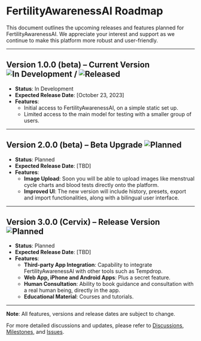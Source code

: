 # FertilityAwarenessAI Roadmap

This document outlines the upcoming releases and features planned for FertilityAwarenessAI. We appreciate your interest and support as we continue to make this platform more robust and user-friendly.

---

## Version 1.0.0 (beta) – Current Version ![In Development](https://img.shields.io/badge/Status-In%20Development-yellow) / ![Released](https://img.shields.io/badge/Status-Released-brightgreen)
- **Status**: In Development
- **Expected Release Date**: [October 23, 2023]
- **Features**:
  - Initial access to FertilityAwarenessAI, on a simple static set up.
  - Limited access to the main model for testing with a smaller group of users.

---

## Version 2.0.0 (beta) – Beta Upgrade ![Planned](https://img.shields.io/badge/Status-Planned-red)
- **Status**: Planned
- **Expected Release Date**: [TBD]
- **Features**:
  - **Image Upload**: Soon you will be able to upload images like menstrual cycle charts and blood tests directly onto the platform.
  - **Improved UI**: The new version will include history, presets, export and import functionalities, along with a bilingual user interface.

---

## Version 3.0.0 (Cervix) – Release Version ![Planned](https://img.shields.io/badge/Status-Planned-red)
- **Status**: Planned
- **Expected Release Date**: [TBD]
- **Features**:
  - **Third-party App Integration**: Capability to integrate FertilityAwarenessAI with other tools such as Tempdrop.
  - **Web App, iPhone and Android Apps**: Plus a secret feature.
  - **Human Consultation**: Ability to book guidance and consultation with a real human being, directly in the app.
  - **Educational Material**: Courses and tutorials.

---

**Note**: All features, versions and release dates are subject to change.

For more detailed discussions and updates, please refer to [Discussions](https://github.com/[WOWEN-DEV]/[fertilityawareness]/discussions), [Milestones](https://github.com/[WOWEN-DEV]/[fertilityawareness]/milestones), and [Issues](https://github.com/[WOWEN-DEV]/[fertilityawareness]/issues).
